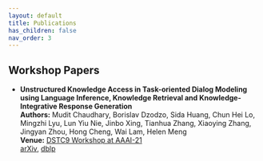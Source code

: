 ```yaml
---
layout: default
title: Publications
has_children: false
nav_order: 3
---
```


## Workshop Papers

- __Unstructured Knowledge Access in Task-oriented Dialog Modeling using Language Inference, Knowledge Retrieval and Knowledge-Integrative Response Generation__  
__Authors:__ Mudit Chaudhary, Borislav Dzodzo, Sida Huang, Chun Hei Lo, Mingzhi Lyu, Lun Yiu Nie, Jinbo Xing, Tianhua Zhang, Xiaoying Zhang, Jingyan Zhou, Hong Cheng, Wai Lam, Helen Meng  
__Venue:__  [DSTC9 Workshop at AAAI-21](https://dstc9.dstc.community/aaai-21-workshop)  
[arXiv](https://arxiv.org/abs/2101.06066), [dblp](https://dblp.org/rec/journals/corr/abs-2101-06066)